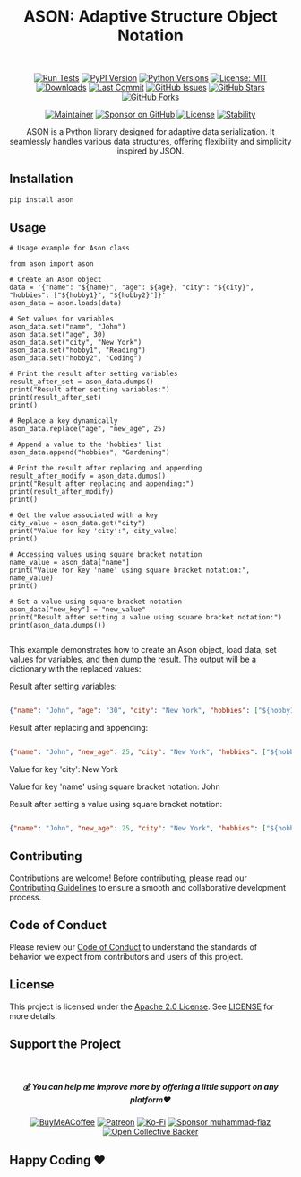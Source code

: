 <div align="center">
  
#  ASON: Adaptive Structure Object Notation

<br>

[![Run Tests](https://github.com/muhammad-fiaz/ason/actions/workflows/package-tests.yaml/badge.svg)](https://github.com/muhammad-fiaz/ason/actions/workflows/package-tests.yaml)
[![PyPI Version](https://img.shields.io/pypi/v/ason)](https://pypi.org/project/ason/)
[![Python Versions](https://img.shields.io/pypi/pyversions/ason)](https://pypi.org/project/ason/)
[![License: MIT](https://img.shields.io/badge/License-MIT-blue.svg)](https://opensource.org/licenses/MIT)
[![Downloads](https://img.shields.io/pypi/dm/ason)](https://pypi.org/project/ason/)
[![Last Commit](https://img.shields.io/github/last-commit/muhammad-fiaz/ason)](https://github.com/muhammad-fiaz/ason)
[![GitHub Issues](https://img.shields.io/github/issues/muhammad-fiaz/ason)](https://github.com/muhammad-fiaz/ason/issues)
[![GitHub Stars](https://img.shields.io/github/stars/muhammad-fiaz/ason)](https://github.com/muhammad-fiaz/ason/stargazers)
[![GitHub Forks](https://img.shields.io/github/forks/muhammad-fiaz/ason)](https://github.com/muhammad-fiaz/ason/network)

[![Maintainer](https://img.shields.io/badge/Maintainer-muhammad--fiaz-blue)](https://github.com/muhammad-fiaz)
[![Sponsor on GitHub](https://img.shields.io/badge/Sponsor%20on%20GitHub-Become%20a%20Sponsor-blue)](https://github.com/sponsors/muhammad-fiaz)
[![License](https://img.shields.io/github/license/muhammad-fiaz/ason)](https://github.com/muhammad-fiaz/ason/blob/main/LICENSE)
[![Stability](https://img.shields.io/badge/Stability-Stable-green)](https://github.com/muhammad-fiaz/ason)

ASON is a Python library designed for adaptive data serialization. It seamlessly handles various data structures, offering flexibility and simplicity inspired by JSON.


</div>



## Installation

```bash
pip install ason
```

## Usage

```python3
# Usage example for Ason class

from ason import ason

# Create an Ason object
data = '{"name": "${name}", "age": ${age}, "city": "${city}", "hobbies": ["${hobby1}", "${hobby2}"]}'
ason_data = ason.loads(data)

# Set values for variables
ason_data.set("name", "John")
ason_data.set("age", 30)
ason_data.set("city", "New York")
ason_data.set("hobby1", "Reading")
ason_data.set("hobby2", "Coding")

# Print the result after setting variables
result_after_set = ason_data.dumps()
print("Result after setting variables:")
print(result_after_set)
print()

# Replace a key dynamically
ason_data.replace("age", "new_age", 25)

# Append a value to the 'hobbies' list
ason_data.append("hobbies", "Gardening")

# Print the result after replacing and appending
result_after_modify = ason_data.dumps()
print("Result after replacing and appending:")
print(result_after_modify)
print()

# Get the value associated with a key
city_value = ason_data.get("city")
print("Value for key 'city':", city_value)
print()

# Accessing values using square bracket notation
name_value = ason_data["name"]
print("Value for key 'name' using square bracket notation:", name_value)
print()

# Set a value using square bracket notation
ason_data["new_key"] = "new_value"
print("Result after setting a value using square bracket notation:")
print(ason_data.dumps())


```
This example demonstrates how to create an Ason object, load data, set values for variables, and then dump the result. The output will be a dictionary with the replaced values:

Result after setting variables:
```json

{"name": "John", "age": "30", "city": "New York", "hobbies": ["${hobby1}", "${hobby2}"]}
```
Result after replacing and appending:
```json

{"name": "John", "new_age": 25, "city": "New York", "hobbies": ["${hobby1}", "${hobby2}", "Gardening"]}
```
Value for key 'city': New York

Value for key 'name' using square bracket notation: John

Result after setting a value using square bracket notation:
```json

{"name": "John", "new_age": 25, "city": "New York", "hobbies": ["${hobby1}", "${hobby2}", "Gardening"], "new_key": "new_value"}
```

## Contributing
Contributions are welcome! Before contributing, please read our [Contributing Guidelines](CONTRIBUTING.md) to ensure a smooth and collaborative development process.

## Code of Conduct

Please review our [Code of Conduct](CODE_OF_CONDUCT.md) to understand the standards of behavior we expect from contributors and users of this project.

## License
This project is licensed under the [Apache 2.0 License](). See [LICENSE](LICENSE) for more details.

## Support the Project
<br>
<div align="center">

<h5> <strong> 💰 You can help me improve more by offering a little support on any platform❤️</strong></h5>

[![BuyMeACoffee](https://img.shields.io/badge/Buy%20Me%20a%20Coffee-ffdd00?style=for-the-badge&logo=buy-me-a-coffee&logoColor=black)](https://buymeacoffee.com/muhammadfiaz) [![Patreon](https://img.shields.io/badge/Patreon-F96854?style=for-the-badge&logo=patreon&logoColor=white)](https://patreon.com/muhammadfiaz) [![Ko-Fi](https://img.shields.io/badge/Ko--fi-F16061?style=for-the-badge&logo=ko-fi&logoColor=white)](https://ko-fi.com/muhammadfiaz)
[![Sponsor muhammad-fiaz](https://img.shields.io/badge/Sponsor-%231EAEDB.svg?&style=for-the-badge&logo=GitHub-Sponsors&logoColor=white)](https://github.com/sponsors/muhammad-fiaz)
[![Open Collective Backer](https://img.shields.io/badge/Open%20Collective-Backer-%238CC84B?style=for-the-badge&logo=open-collective&logoColor=white)](https://opencollective.com/muhammadfiaz)
</div>



## Happy Coding ❤️
